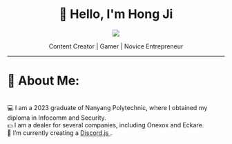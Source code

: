 <h1 align="center">👋 Hello, I'm Hong Ji</h1>

<p align="center">
  <img src="https://readme-typing-svg.demolab.com/?lines=A+novice+programmer;A+Workaholic+???!;A+code+enthusiast!&font=Fira%20Code&center=true&width=380&height=50&duration=4000&pause=1000">
</p>

<p align="center">
  Content Creator | Gamer | Novice Entrepreneur
</p>
<hr />

# 💫 About Me:
<br>💻 I am a 2023 graduate of Nanyang Polytechnic, where I obtained my diploma in Infocomm and Security.
<br>💵 I am a dealer for several companies, including Onexox and Eckare.
<br>🌱 I’m currently creating a <a href="https://github.com/hongjiNH/discordBotTest01"> Discord.js </a>.


</div>

<!--
**hongjiNH/hongjiNH** is a ✨ _special_ ✨ repository because its `README.md` (this file) appears on your GitHub profile.

Here are some ideas to get you started:

- 🔭 I’m currently working on ...
- 🌱 I’m currently learning ...
- 👯 I’m looking to collaborate on ...
- 🤔 I’m looking for help with ...
- 💬 Ask me about ...
- 📫 How to reach me: ...
- 😄 Pronouns: ...
- ⚡ Fun fact: ...
-->
